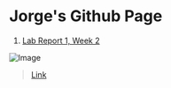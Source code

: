 # Jorge's Github Page <br />

1. [Lab Report 1, Week 2](lab-report-1-week-2.html) <br />




![Image](https://cdn.pixabay.com/photo/2016/02/18/18/37/puppy-1207816__340.jpg)	 <br />
> [Link](https://cdn.pixabay.com/photo/2016/02/18/18/37/puppy-1207816__340.jpg)	 <br />





